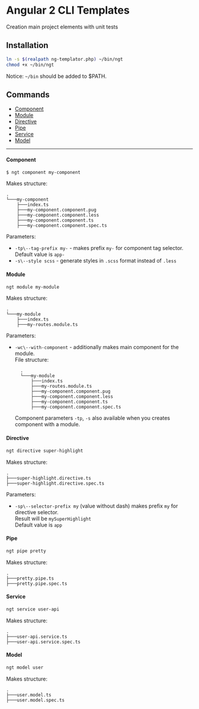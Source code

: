 # Angular 2 CLI Templates

Creation main project elements with unit tests

## Installation
```bash
ln -s $(realpath ng-templator.php) ~/bin/ngt
chmod +x ~/bin/ngt
```

Notice: `~/bin` should be added to $PATH.

## Commands

- [Component](#component)
- [Module](#module)
- [Directive](#directive)
- [Pipe](#pipe)
- [Service](#service)
- [Model](#model)

---

#### Component
```bash
$ ngt component my-component
```

Makes structure:

    .
    └───my-component
        ├───index.ts
        ├───my-component.component.pug
        ├───my-component.component.less
        ├───my-component.component.ts
        ├───my-component.component.spec.ts
        
Parameters:
- `-tp\--tag-prefix my-` - makes prefix `my-` for component tag selector.  
  Default value is `app-`
- `-s\--style scss` - generate styles in `.scss` format instead of `.less`


#### Module
```bash
ngt module my-module
```

Makes structure:

    .
    └───my-module
        ├───index.ts
        ├───my-routes.module.ts

Parameters:
- `-wc\--with-component` - additionally makes main component for the module.  
    File structure:

        .
        └───my-module
            ├───index.ts
            ├───my-routes.module.ts
            ├───my-component.component.pug
            ├───my-component.component.less
            ├───my-component.component.ts
            ├───my-component.component.spec.ts

    Component parameters `-tp`, `-s` also available when you creates component with a module.  


#### Directive
```bash
ngt directive super-highlight
```

Makes structure:

    .
    ├───super-highlight.directive.ts
    ├───super-highlight.directive.spec.ts

Parameters:
- `-sp\--selector-prefix my` (value without dash) makes prefix `my` for directive selector.  
  Result will be `mySuperHighlight`  
  Default value is `app`
  

#### Pipe
```bash
ngt pipe pretty
```

Makes structure:

    .
    ├───pretty.pipe.ts
    ├───pretty.pipe.spec.ts


#### Service
```bash
ngt service user-api
```

Makes structure:

    .
    ├───user-api.service.ts
    ├───user-api.service.spec.ts


#### Model
```bash
ngt model user
```

Makes structure:

    .
    ├───user.model.ts
    ├───user.model.spec.ts
